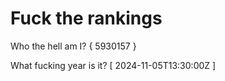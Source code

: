 # Fuck the rankings

Who the hell am I?
{ 5930157 }

What fucking year is it?
[ 2024-11-05T13:30:00Z ]
